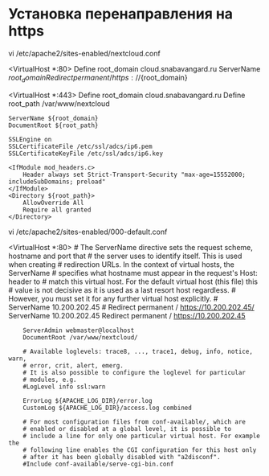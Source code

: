 # Установка перенаправления на https

vi /etc/apache2/sites-enabled/nextcloud.conf

<VirtualHost \*:80>
Define root_domain cloud.snabavangard.ru
ServerName ${root_domain}
Redirect permanent / https://${root_domain}
</VirtualHost>

<VirtualHost \*:443>
Define root_domain cloud.snabavangard.ru
Define root_path /var/www/nextcloud

    ServerName ${root_domain}
    DocumentRoot ${root_path}

    SSLEngine on
    SSLCertificateFile /etc/ssl/adcs/ip6.pem
    SSLCertificateKeyFile /etc/ssl/adcs/ip6.key

    <IfModule mod_headers.c>
        Header always set Strict-Transport-Security "max-age=15552000; includeSubDomains; preload"
    </IfModule>
    <Directory ${root_path}>
        AllowOverride All
        Require all granted
    </Directory>

</VirtualHost>

vi /etc/apache2/sites-enabled/000-default.conf

<VirtualHost \*:80> # The ServerName directive sets the request scheme, hostname and port that # the server uses to identify itself. This is used when creating # redirection URLs. In the context of virtual hosts, the ServerName # specifies what hostname must appear in the request's Host: header to # match this virtual host. For the default virtual host (this file) this # value is not decisive as it is used as a last resort host regardless. # However, you must set it for any further virtual host explicitly. # ServerName 10.200.202.45 # Redirect permanent / https://10.200.202.45/
ServerName 10.200.202.45
Redirect permanent / https://10.200.202.45

        ServerAdmin webmaster@localhost
        DocumentRoot /var/www/nextcloud/

        # Available loglevels: trace8, ..., trace1, debug, info, notice, warn,
        # error, crit, alert, emerg.
        # It is also possible to configure the loglevel for particular
        # modules, e.g.
        #LogLevel info ssl:warn

        ErrorLog ${APACHE_LOG_DIR}/error.log
        CustomLog ${APACHE_LOG_DIR}/access.log combined

        # For most configuration files from conf-available/, which are
        # enabled or disabled at a global level, it is possible to
        # include a line for only one particular virtual host. For example the
        # following line enables the CGI configuration for this host only
        # after it has been globally disabled with "a2disconf".
        #Include conf-available/serve-cgi-bin.conf

</VirtualHost>
